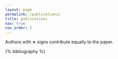 ```yaml
---
layout: page
permalink: /publications/
title: publications
nav: true
nav_order: 2
---
```


Authors with ∗ signs contribute equally to the paper.
<!-- _pages/publications.md -->

<!-- Bibsearch Feature -->

<!-- {% include bib_search.liquid %} -->

<div class="publications">

{% bibliography %}

</div>

